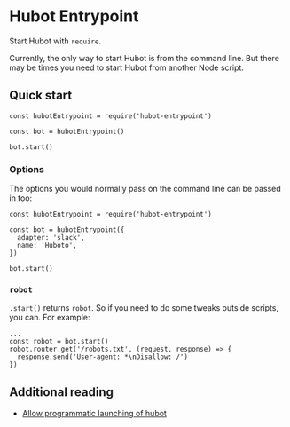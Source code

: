 Hubot Entrypoint
================

Start Hubot with `require`.

Currently, the only way to start Hubot is from the command line. But there may
be times you need to start Hubot from another Node script.


Quick start
-----------

```
const hubotEntrypoint = require('hubot-entrypoint')

const bot = hubotEntrypoint()

bot.start()
```

### Options

The options you would normally pass on the command line can be passed in too:

```
const hubotEntrypoint = require('hubot-entrypoint')

const bot = hubotEntrypoint({
  adapter: 'slack',
  name: 'Huboto',
})

bot.start()
```

### `robot`

`.start()` returns `robot`. So if you need to do some tweaks outside scripts,
you can. For example:

```
...
const robot = bot.start()
robot.router.get('/robots.txt', (request, response) => {
  response.send('User-agent: *\nDisallow: /')
})
```


Additional reading
------------------

* [Allow programmatic launching of hubot](https://github.com/hubotio/hubot/issues/858)
